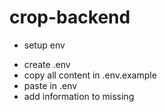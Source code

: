 # crop-backend
- setup env
+ create .env
+ copy all content in .env.example
+ paste in .env
+ add information to missing